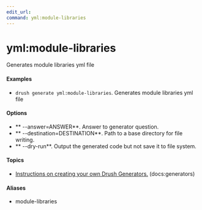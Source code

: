 ```yaml
---
edit_url: 
command: yml:module-libraries
---
```

# yml:module-libraries

Generates module libraries yml file

#### Examples

- <code>drush generate yml:module-libraries</code>. Generates module libraries yml file

#### Options

- ** --answer=ANSWER**. Answer to generator question.
- ** --destination=DESTINATION**. Path to a base directory for file writing.
- ** --dry-run**. Output the generated code but not save it to file system.

#### Topics

- [Instructions on creating your own Drush Generators.](../../vendor/drush/drush/docs/generators.md) (docs:generators)

#### Aliases

- module-libraries

